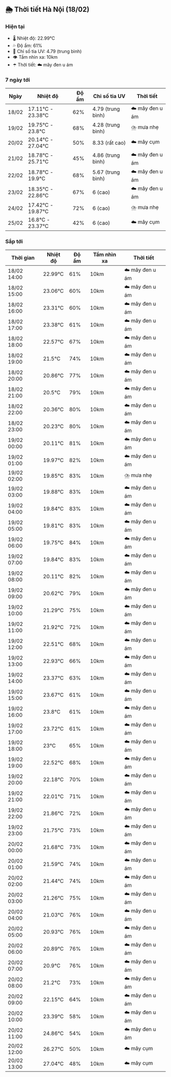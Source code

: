 ## 🌦️ Thời tiết Hà Nội (18/02)

### Hiện tại

- 🌡️ Nhiệt độ: 22.99℃
- 💦 Độ ẩm: 61%
- 🌟 Chỉ số tia UV: 4.79 (trung bình)
- 👁️ Tầm nhìn xa: 10km
- ☂️ Thời tiết: ☁️ mây đen u ám

### 7 ngày tới

| Ngày | Nhiệt độ | Độ ẩm | Chỉ số tia UV | Thời tiết |
| --- | --- | --- | --- | --- |
| 18/02 | 17.11℃ - 23.38℃ | 62% | 4.79 (trung bình) | ☁️ mây đen u ám |
| 19/02 | 19.75℃ - 23.8℃ | 68% | 4.28 (trung bình) | ⛈️ mưa nhẹ |
| 20/02 | 20.14℃ - 27.04℃ | 50% | 8.33 (rất cao) | ☁️ mây cụm |
| 21/02 | 18.78℃ - 25.71℃ | 45% | 4.86 (trung bình) | ☁️ mây đen u ám |
| 22/02 | 18.78℃ - 19.9℃ | 68% | 5.67 (trung bình) | ☁️ mây đen u ám |
| 23/02 | 18.35℃ - 22.86℃ | 67% | 6 (cao) | ☁️ mây đen u ám |
| 24/02 | 17.42℃ - 19.87℃ | 72% | 6 (cao) | ⛈️ mưa nhẹ |
| 25/02 | 16.8℃ - 23.37℃ | 42% | 6 (cao) | ☁️ mây cụm |

### Sắp tới

| Thời gian | Nhiệt độ | Độ ẩm | Tầm nhìn xa | Thời tiết |
| --- | --- | --- | --- | --- |
| 18/02 14:00 | 22.99℃ | 61% | 10km | ☁️ mây đen u ám |
| 18/02 15:00 | 23.06℃ | 60% | 10km | ☁️ mây đen u ám |
| 18/02 16:00 | 23.31℃ | 60% | 10km | ☁️ mây đen u ám |
| 18/02 17:00 | 23.38℃ | 61% | 10km | ☁️ mây đen u ám |
| 18/02 18:00 | 22.57℃ | 67% | 10km | ☁️ mây đen u ám |
| 18/02 19:00 | 21.5℃ | 74% | 10km | ☁️ mây đen u ám |
| 18/02 20:00 | 20.86℃ | 77% | 10km | ☁️ mây đen u ám |
| 18/02 21:00 | 20.5℃ | 79% | 10km | ☁️ mây đen u ám |
| 18/02 22:00 | 20.36℃ | 80% | 10km | ☁️ mây đen u ám |
| 18/02 23:00 | 20.23℃ | 80% | 10km | ☁️ mây đen u ám |
| 19/02 00:00 | 20.11℃ | 81% | 10km | ☁️ mây đen u ám |
| 19/02 01:00 | 19.97℃ | 82% | 10km | ☁️ mây đen u ám |
| 19/02 02:00 | 19.85℃ | 83% | 10km | ⛈️ mưa nhẹ |
| 19/02 03:00 | 19.88℃ | 83% | 10km | ☁️ mây đen u ám |
| 19/02 04:00 | 19.84℃ | 83% | 10km | ☁️ mây đen u ám |
| 19/02 05:00 | 19.81℃ | 83% | 10km | ☁️ mây đen u ám |
| 19/02 06:00 | 19.75℃ | 84% | 10km | ☁️ mây đen u ám |
| 19/02 07:00 | 19.84℃ | 83% | 10km | ☁️ mây đen u ám |
| 19/02 08:00 | 20.11℃ | 82% | 10km | ☁️ mây đen u ám |
| 19/02 09:00 | 20.62℃ | 79% | 10km | ☁️ mây đen u ám |
| 19/02 10:00 | 21.29℃ | 75% | 10km | ☁️ mây đen u ám |
| 19/02 11:00 | 21.92℃ | 72% | 10km | ☁️ mây đen u ám |
| 19/02 12:00 | 22.51℃ | 68% | 10km | ☁️ mây đen u ám |
| 19/02 13:00 | 22.93℃ | 66% | 10km | ☁️ mây đen u ám |
| 19/02 14:00 | 23.37℃ | 63% | 10km | ☁️ mây đen u ám |
| 19/02 15:00 | 23.67℃ | 61% | 10km | ☁️ mây đen u ám |
| 19/02 16:00 | 23.8℃ | 61% | 10km | ☁️ mây đen u ám |
| 19/02 17:00 | 23.72℃ | 61% | 10km | ☁️ mây đen u ám |
| 19/02 18:00 | 23℃ | 65% | 10km | ☁️ mây đen u ám |
| 19/02 19:00 | 22.52℃ | 68% | 10km | ☁️ mây đen u ám |
| 19/02 20:00 | 22.18℃ | 70% | 10km | ☁️ mây đen u ám |
| 19/02 21:00 | 22.01℃ | 71% | 10km | ☁️ mây đen u ám |
| 19/02 22:00 | 21.86℃ | 72% | 10km | ☁️ mây đen u ám |
| 19/02 23:00 | 21.75℃ | 73% | 10km | ☁️ mây đen u ám |
| 20/02 00:00 | 21.68℃ | 73% | 10km | ☁️ mây đen u ám |
| 20/02 01:00 | 21.59℃ | 74% | 10km | ☁️ mây đen u ám |
| 20/02 02:00 | 21.44℃ | 74% | 10km | ☁️ mây đen u ám |
| 20/02 03:00 | 21.26℃ | 75% | 10km | ☁️ mây đen u ám |
| 20/02 04:00 | 21.03℃ | 76% | 10km | ☁️ mây đen u ám |
| 20/02 05:00 | 20.93℃ | 76% | 10km | ☁️ mây đen u ám |
| 20/02 06:00 | 20.89℃ | 76% | 10km | ☁️ mây đen u ám |
| 20/02 07:00 | 20.9℃ | 76% | 10km | ☁️ mây đen u ám |
| 20/02 08:00 | 21.2℃ | 73% | 10km | ☁️ mây đen u ám |
| 20/02 09:00 | 22.15℃ | 64% | 10km | ☁️ mây đen u ám |
| 20/02 10:00 | 23.39℃ | 58% | 10km | ☁️ mây đen u ám |
| 20/02 11:00 | 24.86℃ | 54% | 10km | ☁️ mây đen u ám |
| 20/02 12:00 | 26.27℃ | 50% | 10km | ☁️ mây cụm |
| 20/02 13:00 | 27.04℃ | 48% | 10km | ☁️ mây cụm |

